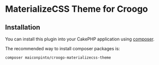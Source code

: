 # MaterializeCSS Theme for Croogo

## Installation

You can install this plugin into your CakePHP application using [composer](http://getcomposer.org).

The recommended way to install composer packages is:

```
composer maiconpinto/croogo-materializecss-theme
```
